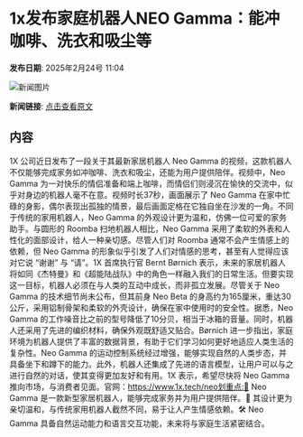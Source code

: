 # 1x发布家庭机器人NEO Gamma：能冲咖啡、洗衣和吸尘等

**发布日期**: 2025年2月24号 11:04

![新闻图片](https://upload.chinaz.com/2025/0224/6387599180177152447444822.png)

**新闻链接**: [点击查看原文](https://www.aibase.com/zh/news/15646)

## 内容

1X 公司近日发布了一段关于其最新家居机器人 Neo Gamma 的视频，这款机器人不仅能够完成家务如冲咖啡、洗衣和吸尘，还能为用户提供陪伴。视频中，Neo Gamma 为一对快乐的情侣准备和端上咖啡，而情侣们则浸沉在愉快的交流中，似乎对身边的机器人毫不在意。视频时长37秒，画面展示了 Neo Gamma 在家中忙碌的身影，偶尔表现出孤独的情景，最后画面定格在它独自坐在沙发的一角。不同于传统的家用机器人，Neo Gamma 的外观设计更为温和，仿佛一位可爱的家务助手。与圆形的 Roomba 扫地机器人相比，Neo Gamma 采用了柔软的外表和人性化的面部设计，给人一种亲切感。尽管人们对 Roomba 通常不会产生情感上的依赖，但 Neo Gamma 的形象似乎引发了人们对情感的思考，甚至有人觉得应该对它说 “谢谢” 与 “请”。1X 首席执行官 Bernt Børnich 表示，未来的家居机器人将如同《杰特曼》和《超能陆战队》中的角色一样融入我们的日常生活。但要实现这一目标，机器人必须在与人类的互动中成长，而非孤立发展。尽管关于 Neo Gamma 的技术细节尚未公布，但其前身 Neo Beta 的身高约为165厘米，重达30公斤，采用铝制骨架和柔软的外壳设计，确保在家中使用时的安全性。据悉，Neo Gamma 的工作噪音比之前的型号降低了10分贝，相当于冰箱的音量。同时，机器人还采用了先进的编织材料，确保外观既舒适又贴合。Børnich 进一步指出，家庭环境为机器人提供了丰富的数据背景，有助于它们学习如何更好地适应人类生活的复杂性。Neo Gamma 的运动控制系统经过增强，能够实现自然的人类步态，并具备坐下和蹲下的能力。此外，机器人还集成了先进的语言模型，让用户可以与之进行自然的对话，使其变得更加友好和有用。1X 表示，希望尽快将 Neo Gamma 推向市场，与消费者见面。官网：https://www.1x.tech/neo划重点:🌟 Neo Gamma 是一款新型家居机器人，能够完成家务并为用户提供陪伴。🤖 其设计更为亲切温和，与传统家用机器人截然不同，易于让人产生情感依赖。🛠️ Neo Gamma 具备自然运动能力和语言交互功能，未来将与家庭生活紧密结合。
